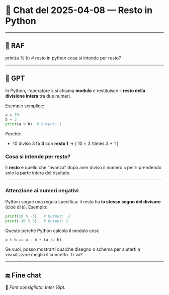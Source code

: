 # 📅 Chat del 2025-04-08 — Resto in Python

---

## 👤 **RAF**

print(a % b)   # resto in python cosa si intende per resto?

---

## 🤖 **GPT**

In Python, l'operatore `%` si chiama **modulo** e restituisce il **resto della divisione intera** tra due numeri.

Esempio semplice:
```python
a = 10
b = 3
print(a % b)  # Output: 1
```
Perché:
- 10 diviso 3 fa **3** con **resto 1** → \( 10 = 3 \times 3 + 1 \)

### Cosa si intende per *resto*?
Il **resto** è quello che “avanza” dopo aver diviso il numero `a` per `b` prendendo solo la parte intera del risultato.

---

### Attenzione ai numeri negativi
Python segue una regola specifica: il resto ha **lo stesso segno del divisore** (cioè di `b`). Esempio:

```python
print(10 % -3)   # Output: -2
print(-10 % 3)   # Output: 2
```

Questo perché Python calcola il modulo così:
```python
a % b == a - b * (a // b)
```

Se vuoi, posso mostrarti qualche disegno o schema per aiutarti a visualizzare meglio il concetto. Ti va?

---

## 🔚 Fine chat

📌 *Font consigliato: Inter 16pt.*
